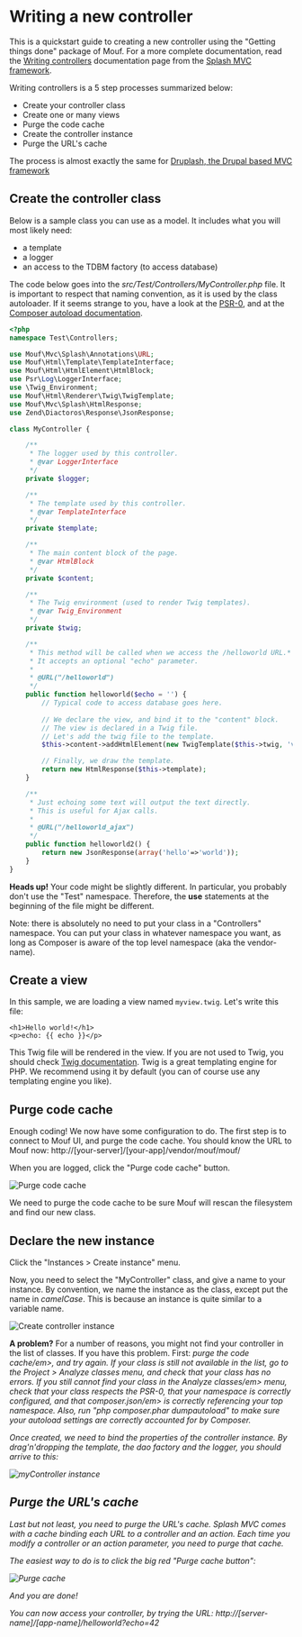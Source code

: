 Writing a new controller
========================

This is a quickstart guide to creating a new controller using the "Getting things done" package of Mouf.
For a more complete documentation, read the [Writing controllers](http://mouf-php.com/packages/mouf/mvc.splash/doc/writing_controllers.md)
documentation page from the [Splash MVC framework](http://mouf-php.com/packages/mouf/mvc.splash/index.md).

Writing controllers is a 5 step processes summarized below:

- Create your controller class
- Create one or many views
- Purge the code cache
- Create the controller instance
- Purge the URL's cache

<div class="alert alert-info"><i class="icon-search"></i> The process is almost exactly the same for 
<a href="http://mouf-php.com/packages/mouf/integration.drupal.druplash/">Druplash, the Drupal based MVC framework</a></div>

Create the controller class
---------------------------

Below is a sample class you can use as a model.
It includes what you will most likely need:

- a template
- a logger
- an access to the TDBM factory (to access database)

The code below goes into the _src/Test/Controllers/MyController.php_ file.
It is important to respect that naming convention, as it is used by the class autoloader.
If it seems strange to you, have a look at the [PSR-0](https://github.com/php-fig/fig-standards/blob/master/accepted/PSR-0.md), 
and at the [Composer autoload documentation](http://getcomposer.org/doc/04-schema.md#autoload).

```php
<?php  
namespace Test\Controllers;

use Mouf\Mvc\Splash\Annotations\URL;
use Mouf\Html\Template\TemplateInterface;
use Mouf\Html\HtmlElement\HtmlBlock;
use Psr\Log\LoggerInterface;
use \Twig_Environment;
use Mouf\Html\Renderer\Twig\TwigTemplate;
use Mouf\Mvc\Splash\HtmlResponse;
use Zend\Diactoros\Response\JsonResponse;

class MyController {

    /**
     * The logger used by this controller.
     * @var LoggerInterface
     */
    private $logger;

    /**
     * The template used by this controller.
     * @var TemplateInterface
     */
    private $template;

    /**
     * The main content block of the page.
     * @var HtmlBlock
     */
    private $content;

    /**
     * The Twig environment (used to render Twig templates).
     * @var Twig_Environment
     */
    private $twig;

    /**
     * This method will be called when we access the /helloworld URL.*
     * It accepts an optional "echo" parameter.
     * 
     * @URL("/helloworld")
     */
    public function helloworld($echo = '') {
        // Typical code to access database goes here.
        
        // We declare the view, and bind it to the "content" block.
        // The view is declared in a Twig file.
        // Let's add the twig file to the template.
        $this->content->addHtmlElement(new TwigTemplate($this->twig, 'views/myview.twig', ["echo"=>$echo]));

        // Finally, we draw the template.
        return new HtmlResponse($this->template);
    }

    /**
     * Just echoing some text will output the text directly.
     * This is useful for Ajax calls.
     * 
     * @URL("/helloworld_ajax")
     */
    public function helloworld2() {
        return new JsonResponse(array('hello'=>'world'));
    }
}
```

<div class="alert"><strong>Heads up!</strong> Your code might be slightly different. In particular, you probably
don't use the "Test" namespace. Therefore, the <strong>use</strong> statements at the beginning of the file
might be different.</div>

Note: there is absolutely no need to put your class in a "Controllers" namespace. You can put your class in whatever
namespace you want, as long as Composer is aware of the top level namespace (aka the vendor-name).

Create a view
-------------

In this sample, we are loading a view named `myview.twig`. Let's write this file:

```twig
<h1>Hello world!</h1>
<p>echo: {{ echo }}</p>
```

This Twig file will be rendered in the view. If you are not used to Twig, you should check [Twig documentation](http://twig.sensiolabs.org/).
Twig is a great templating engine for PHP. We recommend using it by default (you can of course use any templating engine you like).

Purge code cache
----------------
Enough coding! We now have some configuration to do.
The first step is to connect to Mouf UI, and purge the code cache.
You should know the URL to Mouf now: http://[your-server]/[your-app]/vendor/mouf/mouf/

When you are logged, click the "Purge code cache" button.

![Purge code cache](images/purge_code_cache.png)

We need to purge the code cache to be sure Mouf will rescan the filesystem and find our new class.

Declare the new instance
------------------------
Click the "Instances > Create instance" menu.

Now, you need to select the "MyController" class, and give a name to your instance.
By convention, we name the instance as the class, except put the name in *camelCase*.
This is because an instance is quite similar to a variable name.

![Create controller instance](images/create_instance.png)

<div class="alert"><strong>A problem?</strong> For a number of reasons, you might not find your controller
in the list of classes. If you have this problem. First: <em>purge the code cache/em>, and try again. If your
class is still not available in the list, go to the <em>Project > Analyze classes</em> menu, and check that
your class has no errors. If you still cannot find your class in the <em>Analyze classes/em> menu, check that
your class respects the PSR-0, that your namespace is correctly configured, and that <em>composer.json/em> is
correctly referencing your top namespace. Also, run "php composer.phar dumpautoload" to make sure your autoload
settings are correctly accounted for by Composer.</div>

Once created, we need to bind the properties of the controller instance. By drag'n'dropping the template, the dao factory
and the logger, you should arrive to this:

![myController instance](images/mycontroller.png)

Purge the URL's cache
---------------------
Last but not least, you need to purge the URL's cache.
Splash MVC comes with a cache binding each URL to a controller and an action. _Each time you modify a controller
or an action parameter, you need to purge that cache_.

The easiest way to do is to click the big red "Purge cache button":

![Purge cache](images/purge_cache.png)

And you are done!

You can now access your controller, by trying the URL: http://[server-name]/[app-name]/helloworld?echo=42

